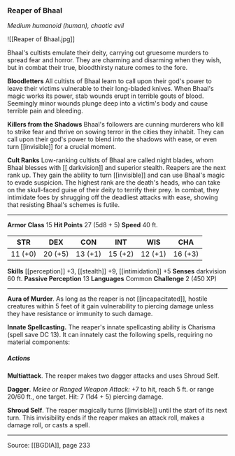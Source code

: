 ### Reaper of Bhaal
_Medium humanoid (human), chaotic evil_

![[Reaper of Bhaal.jpg]]

Bhaal's cultists emulate their deity, carrying out gruesome murders to spread fear and horror. They are charming and disarming when they wish, but in combat their true, bloodthirsty nature comes to the fore.

**Bloodletters** All cultists of Bhaal learn to call upon their god's power to leave their victims vulnerable to their long-bladed knives. When Bhaal's magic works its power, stab wounds erupt in terrible gouts of blood. Seemingly minor wounds plunge deep into a victim's body and cause terrible pain and bleeding.


**Killers from the Shadows** Bhaal's followers are cunning murderers who kill to strike fear and thrive on sowing terror in the cities they inhabit. They can call upon their god's power to blend into the shadows with ease, or even turn [[invisible]] for a crucial moment.


**Cult Ranks** Low-ranking cultists of Bhaal are called night blades, whom Bhaal blesses with [[ darkvision]] and superior stealth. Reapers are the next rank up. They gain the ability to turn [[invisible]] and can use Bhaal's magic to evade suspicion. The highest rank are the death's heads, who can take on the skull-faced guise of their deity to terrify their prey. In combat, they intimidate foes by shrugging off the deadliest attacks with ease, showing that resisting Bhaal's schemes is futile.






---

**Armor Class** 15
**Hit Points** 27 (5d8 + 5)
**Speed** 40 ft.

| STR     | DEX     | CON     | INT     | WIS     | CHA     |
|---------|---------|---------|---------|---------|---------|
| 11 (+0) | 20 (+5) | 13 (+1) | 15 (+2) | 12 (+1) | 16 (+3) |

**Skills** [[perception]] +3, [[stealth]] +9, [[intimidation]] +5
**Senses** darkvision 60 ft.
**Passive Perception** 13
**Languages** Common
**Challenge** 2 (450 XP)

---

**Aura of Murder**. As long as the reaper is not [[incapacitated]], hostile creatures within 5 feet of it gain vulnerability to piercing damage unless they have resistance or immunity to such damage.

**Innate Spellcasting.** The reaper's innate spellcasting ability is Charisma (spell save DC 13). It can innately cast the following spells, requiring no material components:

##### Actions
**Multiattack**. The reaper makes two dagger attacks and uses Shroud Self.

**Dagger**. _Melee or Ranged Weapon Attack:_ +7 to hit, reach 5 ft. or range 20/60 ft., one target. Hit: 7 (1d4 + 5) piercing damage.

**Shroud Self**. The reaper magically turns [[invisible]] until the start of its next turn. This invisibility ends if the reaper makes an attack roll, makes a damage roll, or casts a spell.


---

Source: [[BGDIA]], page 233